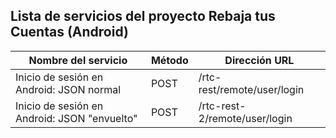 ## Lista de servicios del proyecto Rebaja tus Cuentas (Android)

| Nombre del servicio                          | Método | Dirección URL                 |
| -------------------------------------------- | ------ | ----------------------------- |
| Inicio de sesión en Android: JSON normal     | POST   | /rtc-rest/remote/user/login   |
| Inicio de sesión en Android: JSON "envuelto" | POST   | /rtc-rest-2/remote/user/login |
